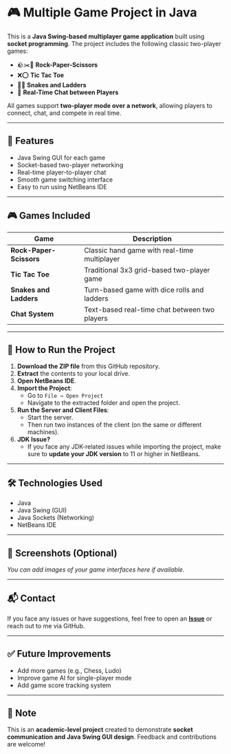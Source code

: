 # 🎮 Multiple Game Project in Java

This is a **Java Swing-based multiplayer game application** built using **socket programming**. The project includes the following classic two-player games:

- 🪨✂️📄 **Rock-Paper-Scissors**
- ❌⭕ **Tic Tac Toe**
- 🐍🎲 **Snakes and Ladders**
- 💬 **Real-Time Chat between Players**

All games support **two-player mode over a network**, allowing players to connect, chat, and compete in real time.

---

## 📂 Features

- Java Swing GUI for each game  
- Socket-based two-player networking  
- Real-time player-to-player chat  
- Smooth game switching interface  
- Easy to run using NetBeans IDE  

---

## 🎮 Games Included

| Game               | Description                                     |
|--------------------|-------------------------------------------------|
| **Rock-Paper-Scissors** | Classic hand game with real-time multiplayer    |
| **Tic Tac Toe**        | Traditional 3x3 grid-based two-player game      |
| **Snakes and Ladders** | Turn-based game with dice rolls and ladders     |
| **Chat System**        | Text-based real-time chat between two players   |

---

## 🚀 How to Run the Project

1. **Download the ZIP file** from this GitHub repository.
2. **Extract** the contents to your local drive.
3. **Open NetBeans IDE**.
4. **Import the Project**:
   - Go to `File → Open Project`
   - Navigate to the extracted folder and open the project.
5. **Run the Server and Client Files**:
   - Start the server.
   - Then run two instances of the client (on the same or different machines).
6. **JDK Issue?**
   - If you face any JDK-related issues while importing the project, make sure to **update your JDK version** to 11 or higher in NetBeans.

---

## 🛠️ Technologies Used

- Java  
- Java Swing (GUI)  
- Java Sockets (Networking)  
- NetBeans IDE  

---

## 📸 Screenshots (Optional)

*You can add images of your game interfaces here if available.*

---

## 📬 Contact

If you face any issues or have suggestions, feel free to open an **[Issue](https://github.com/yourusername/yourrepo/issues)** or reach out to me via GitHub.

---

## ✅ Future Improvements

- Add more games (e.g., Chess, Ludo)  
- Improve game AI for single-player mode  
- Add game score tracking system  

---

## 📌 Note

This is an **academic-level project** created to demonstrate **socket communication and Java Swing GUI design**. Feedback and contributions are welcome!
